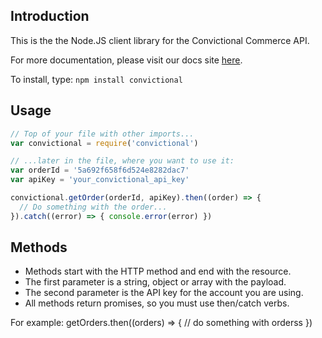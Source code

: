 ## Introduction

This is the the Node.JS client library for the Convictional Commerce API.

For more documentation, please visit our docs site [here](http://docs.convictional.com).

To install, type: 
`npm install convictional`

## Usage

```javascript
// Top of your file with other imports...
var convictional = require('convictional')

// ...later in the file, where you want to use it:
var orderId = '5a692f658f6d524e8282dac7'
var apiKey = 'your_convictional_api_key'

convictional.getOrder(orderId, apiKey).then((order) => {
  // Do something with the order...
}).catch((error) => { console.error(error) })
```

## Methods

* Methods start with the HTTP method and end with the resource.
* The first parameter is a string, object or array with the payload.
* The second parameter is the API key for the account you are using.
* All methods return promises, so you must use then/catch verbs.

For example:
getOrders.then((orders) => { // do something with orderss })